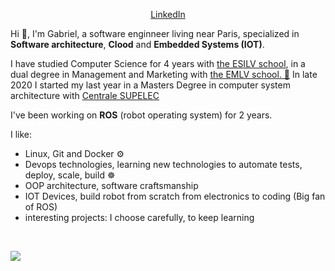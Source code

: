 <p align="center">
  <a href="https://www.linkedin.com/in/gabriel-soudry/">LinkedIn</a> 
</p>

Hi 👋, I'm Gabriel, a software enginneer living near Paris, specialized in **Software architecture**, **Clood** and **Embedded Systems (IOT)**.

I have studied Computer Science for 4 years with [the ESILV school](https://www.esilv.fr/en/), in a dual degree in Management and Marketing with [the EMLV school.  💼](https://www.emlv.fr/en/)
In late 2020 I started my last year in a Masters Degree in computer system architecture  with [Centrale SUPELEC](https://www.centralesupelec.fr)

I've been working on **ROS**  (robot operating system) for 2 years.

I like:
- Linux, Git and Docker  ⚙️
- Devops technologies, learning new technologies to automate tests, deploy, scale, build ☸️
- OOP architecture, software craftsmanship
- IOT Devices, build robot from scratch from electronics to coding (Big fan of ROS)
- interesting projects: I choose carefully, to keep learning

<b/>
<br/>
<p align="left">
  <img src="https://github-readme-stats.vercel.app/api?username=gabrielsoudry&show_icons=true">
</p>
 <br/>
